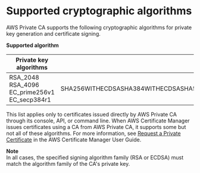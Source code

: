 # Supported cryptographic algorithms<a name="supported-algorithms"></a>

AWS Private CA supports the following cryptographic algorithms for private key generation and certificate signing\. 


**Supported algorithm**  

| Private key algorithms | Signing algorithms | 
| --- | --- | 
|  RSA\_2048  RSA\_4096 EC\_prime256v1 EC\_secp384r1  | SHA256WITHECDSASHA384WITHECDSASHA512WITHECDSASHA256WITHRSASHA384WITHRSASHA512WITHRSA | 

This list applies only to certificates issued directly by AWS Private CA through its console, API, or command line\. When AWS Certificate Manager issues certificates using a CA from AWS Private CA, it supports some but not all of these algorithms\. For more information, see [Request a Private Certificate](https://docs.aws.amazon.com/acm/latest/userguide/gs-acm-request-private.html) in the AWS Certificate Manager User Guide\.

**Note**  
In all cases, the specified signing algorithm family \(RSA or ECDSA\) must match the algorithm family of the CA's private key\.